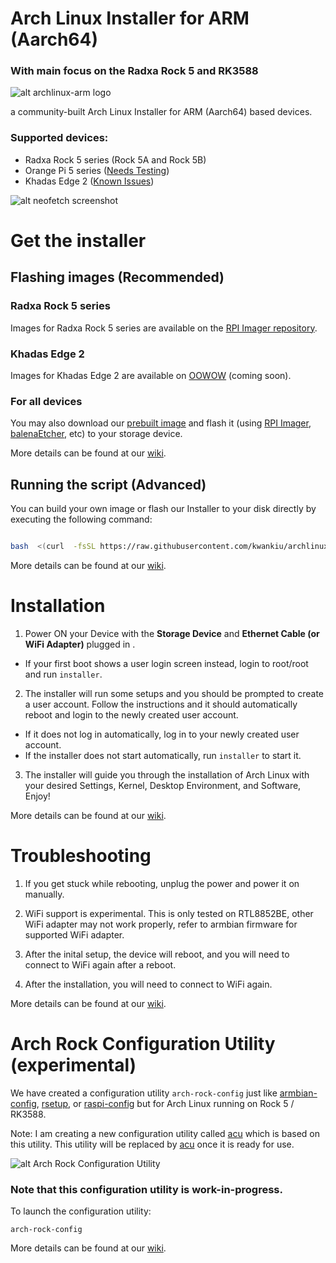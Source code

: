 # Arch Linux Installer for ARM (Aarch64)
### With main focus on the Radxa Rock 5 and RK3588

![alt archlinux-arm logo](https://archlinuxarm.org/public/images/alarm.png)

a community-built Arch Linux Installer for ARM (Aarch64) based devices.

### Supported devices:
- Radxa Rock 5 series (Rock 5A and Rock 5B)
- Orange Pi 5 series ([Needs Testing](https://github.com/kwankiu/archlinux-installer-rock5/discussions))
- Khadas Edge 2 ([Known Issues](https://github.com/kwankiu/archlinux-installer-rock5/wiki/General#known-issues))

![alt neofetch screenshot](https://i.imgur.com/3ynZCthl.png)

# Get the installer

## Flashing images (Recommended)

### Radxa Rock 5 series

Images for Radxa Rock 5 series are available on the [RPI Imager repository](https://forum.radxa.com/t/i-made-a-community-images-repository-for-rpi-imager/20080).

### Khadas Edge 2

Images for Khadas Edge 2 are available on [OOWOW](https://docs.khadas.com/software/oowow/getting-started) (coming soon).

### For all devices
You may also download our [prebuilt image](https://github.com/kwankiu/archlinux-installer-rock5/releases/latest) and flash it (using [RPI Imager](https://www.raspberrypi.com/software/), [balenaEtcher](https://etcher.balena.io/), etc) to your storage device.

  More details can be found at our [wiki](https://github.com/kwankiu/archlinux-installer-rock5/wiki/Get-the-installer).

## Running the script (Advanced)

You can build your own image or flash our Installer to your disk directly by executing the following command:

```bash

bash  <(curl  -fsSL https://raw.githubusercontent.com/kwankiu/archlinux-installer-rock5/main/create-installation-media)

```

  More details can be found at our [wiki](https://github.com/kwankiu/archlinux-installer-rock5/wiki/Advanced).

# Installation

1. Power ON your Device with the **Storage Device** and **Ethernet Cable (or WiFi Adapter)** plugged in .  
- If your first boot shows a user login screen instead, login to root/root and run `installer`.

2. The installer will run some setups and you should be prompted to create a user account. Follow the instructions and it should automatically reboot and login to the newly created user account.
- If it does not log in automatically, log in to your newly created user account. 
- If the installer does not start automatically, run `installer` to start it.

3. The installer will guide you through the installation of Arch Linux with your desired Settings, Kernel, Desktop Environment, and Software, Enjoy!

More details can be found at our [wiki](https://github.com/kwankiu/archlinux-installer-rock5/wiki/Installation).

# Troubleshooting

1. If you get stuck while rebooting, unplug the power and power it on manually.

2. WiFi support is experimental. This is only tested on RTL8852BE, other WiFi adapter may not work properly, refer to armbian firmware for supported WiFi adapter.

3. After the inital setup, the device will reboot, and you will need to connect to WiFi again after a reboot.

4. After the installation, you will need to connect to WiFi again.

  More details can be found at our [wiki](https://github.com/kwankiu/archlinux-installer-rock5/wiki/General#troubleshooting).

# Arch Rock Configuration Utility (experimental)

We have created a configuration utility `arch-rock-config` just like [armbian-config](https://github.com/armbian/config), [rsetup](https://docs.radxa.com/en/radxa-os/rsetup/rsetup-tool), or [raspi-config](https://www.raspberrypi.com/documentation/computers/configuration.html) but for Arch Linux running on Rock 5 / RK3588.

Note: I am creating a new configuration utility called [acu](https://github.com/kwankiu/acu) which is based on this utility. This utility will be replaced by [acu](https://github.com/kwankiu/acu) once it is ready for use.

![alt Arch Rock Configuration Utility](https://i.imgur.com/bccc10d.png)

### Note that this configuration utility is work-in-progress.

  To launch the configuration utility:

```
arch-rock-config
```

More details can be found at our [wiki](https://github.com/kwankiu/archlinux-installer-rock5/wiki/General#troubleshooting).
